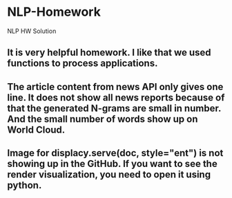 # NLP-Homework
NLP HW Solution

## It is very helpful homework. I like that we used functions to process applications. 
## The article content from news API only gives one line. It does not show all news reports because of that the generated N-grams are small in number. And the small number of words show up on World Cloud. 
## Image for displacy.serve(doc, style="ent") is not showing up in the GitHub. If you want to see the render visualization, you need to open it using python. 
